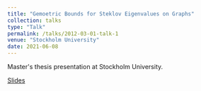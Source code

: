 ```yaml
---
title: "Gemoetric Bounds for Steklov Eigenvalues on Graphs"
collection: talks
type: "Talk"
permalink: /talks/2012-03-01-talk-1
venue: "Stockholm University"
date: 2021-06-08
---
```


Master's thesis presentation at Stockholm University.

[Slides](https://github.com/jonascon/jonascon.github.io/blob/master/files/pres.pdf)
